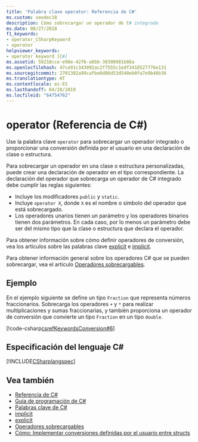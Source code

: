 ```yaml
---
title: 'Palabra clave operator: Referencia de C#'
ms.custom: seodec18
description: Cómo sobrecargar un operador de C# integrado
ms.date: 08/27/2018
f1_keywords:
- operator_CSharpKeyword
- operator
helpviewer_keywords:
- operator keyword [C#]
ms.assetid: 59218cce-e90e-42f6-a6bb-30300981b86a
ms.openlocfilehash: 47ce91c343092ac2f7555c1edf3418527776e131
ms.sourcegitcommit: 2701302a99cafbe0d86d53d540eb0fa7e9b46b36
ms.translationtype: HT
ms.contentlocale: es-ES
ms.lasthandoff: 04/28/2019
ms.locfileid: "64754762"
---
```

# <a name="operator-c-reference"></a>operator (Referencia de C#)

Use la palabra clave `operator` para sobrecargar un operador integrado o proporcionar una conversión definida por el usuario en una declaración de clase o estructura.

Para sobrecargar un operador en una clase o estructura personalizadas, puede crear una declaración de operador en el tipo correspondiente. La declaración del operador que sobrecarga un operador de C# integrado debe cumplir las reglas siguientes:

- Incluye los modificadores `public` y `static`.
- Incluye `operator X`, donde `X` es el nombre o símbolo del operador que está sobrecargado.
- Los operadores unarios tienen un parámetro y los operadores binarios tienen dos parámetros. En cada caso, por lo menos un parámetro debe ser del mismo tipo que la clase o estructura que declara el operador.

Para obtener información sobre cómo definir operadores de conversión, vea los artículos sobre las palabras clave [explicit](explicit.md) e [implicit](implicit.md).

Para obtener información general sobre los operadores C# que se pueden sobrecargar, vea el artículo [Operadores sobrecargables](../../programming-guide/statements-expressions-operators/overloadable-operators.md).

## <a name="example"></a>Ejemplo

En el ejemplo siguiente se define un tipo `Fraction` que representa números fraccionarios. Sobrecarga los operadores `+` y `*` para realizar multiplicaciones y sumas fraccionarias, y también proporciona un operador de conversión que convierte un tipo `Fraction` en un tipo `double`.

[!code-csharp[csrefKeywordsConversion#6](~/samples/snippets/csharp/VS_Snippets_VBCSharp/csrefKeywordsConversion/CS/csrefKeywordsConversion.cs#6)]

## <a name="c-language-specification"></a>Especificación del lenguaje C#

[!INCLUDE[CSharplangspec](~/includes/csharplangspec-md.md)]

## <a name="see-also"></a>Vea también

- [Referencia de C#](../index.md)
- [Guía de programación de C#](../../programming-guide/index.md)
- [Palabras clave de C#](index.md)
- [implicit](implicit.md)
- [explicit](explicit.md)
- [Operadores sobrecargables](../../programming-guide/statements-expressions-operators/overloadable-operators.md)
- [Cómo: Implementar conversiones definidas por el usuario entre structs](../../programming-guide/statements-expressions-operators/how-to-implement-user-defined-conversions-between-structs.md)
